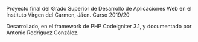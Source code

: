 Proyecto final del Grado Superior de Desarrollo de Aplicaciones Web en el Instituto Virgen del Carmen, Jáen. Curso 2019/20

Desarrollado, en el framework de PHP Codeigniter 3.1, y documentado por Antonio Rodríguez González.
